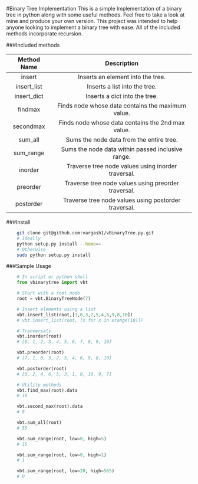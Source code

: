 #Binary Tree Implementation
This is a simple Implementation of a binary tree in python along with some useful methods. Feel free to take a look at mine and produce your own version. This project was intended to help anyone looking to implement a binary tree with ease. All of the included methods incorporate recursion.

###Included methods

| Method Name | Description                                         |
| :---------: | :-------------------------------------------------: |
| insert      | Inserts an element into the tree.                   |
| insert_list | Inserts a list into the tree.                       |
| insert_dict | Inserts a dict into the tree.                       |
| findmax     | Finds node whose data contains the maximum value.   |
| secondmax   | Finds node whose data contains the 2nd max value.   |
| sum_all     | Sums the node data from the entire tree.            |
| sum_range   | Sums the node data within passed inclusive range.   |
| inorder     | Traverse tree node values using inorder traversal.  |
| preorder    | Traverse tree node values using preorder traversal. |
| postorder   | Traverse tree node values using postorder traversal.|

###Install
```bash
    git clone git@github.com:vargash1/vBinaryTree.py.git
    # Ideally
    python setup.py install --home=~
    # Otherwise
    sudo python setup.py install
```
###Sample Usage
```python
	# In script or python shell
    from vbinarytree import vbt

    # Start with a root node
    root = vbt.BinaryTreeNode(7)

    # Insert elements using a list
    vbt.insert_list(root,[1,0,3,2,5,4,6,9,8,10])
    # vbt.insert_list(root, [x for x in xrange(10)])

    # Tranversals
    vbt.inorder(root)
    # [0, 1, 2, 3, 4, 5, 6, 7, 8, 9, 10]

    vbt.preorder(root)
    # [7, 1, 0, 3, 2, 5, 4, 6, 9, 8, 10]

    vbt.postorder(root)
    # [0, 2, 4, 6, 5, 3, 1, 8, 10, 9, 7]

    # Utility methods
    vbt.find_max(root).data
    # 10

    vbt.second_max(root).data
    # 9

    vbt.sum_all(root)
    # 55

    vbt.sum_range(root, low=0, high=5)
    # 15

    vbt.sum_range(root, low=0, high=1)
    # 1

    vbt.sum_range(root, low=20, high=565)
    # 0
```
